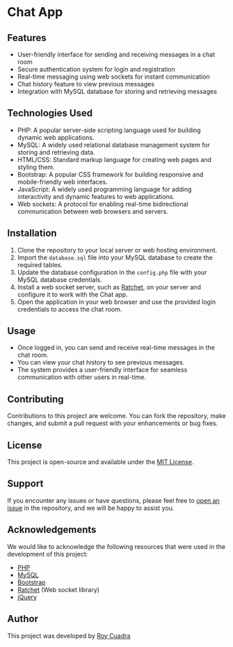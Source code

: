 # Chat App


## Features

- User-friendly interface for sending and receiving messages in a chat room
- Secure authentication system for login and registration
- Real-time messaging using web sockets for instant communication
- Chat history feature to view previous messages
- Integration with MySQL database for storing and retrieving messages

## Technologies Used

- PHP: A popular server-side scripting language used for building dynamic web applications.
- MySQL: A widely used relational database management system for storing and retrieving data.
- HTML/CSS: Standard markup language for creating web pages and styling them.
- Bootstrap: A popular CSS framework for building responsive and mobile-friendly web interfaces.
- JavaScript: A widely used programming language for adding interactivity and dynamic features to web applications.
- Web sockets: A protocol for enabling real-time bidirectional communication between web browsers and servers.

## Installation

1. Clone the repository to your local server or web hosting environment.
2. Import the `database.sql` file into your MySQL database to create the required tables.
3. Update the database configuration in the `config.php` file with your MySQL database credentials.
4. Install a web socket server, such as [Ratchet](https://github.com/ratchetphp/Ratchet), on your server and configure it to work with the Chat app.
5. Open the application in your web browser and use the provided login credentials to access the chat room.

## Usage

- Once logged in, you can send and receive real-time messages in the chat room.
- You can view your chat history to see previous messages.
- The system provides a user-friendly interface for seamless communication with other users in real-time.

## Contributing

Contributions to this project are welcome. You can fork the repository, make changes, and submit a pull request with your enhancements or bug fixes.

## License

This project is open-source and available under the [MIT License](LICENSE).

## Support

If you encounter any issues or have questions, please feel free to [open an issue](https://github.com/roycua/chat-app/issues) in the repository, and we will be happy to assist you.

## Acknowledgements

We would like to acknowledge the following resources that were used in the development of this project:

- [PHP](https://www.php.net/)
- [MySQL](https://www.mysql.com/)
- [Bootstrap](https://getbootstrap.com/)
- [Ratchet](https://github.com/ratchetphp/Ratchet) (Web socket library)
- [jQuery](https://jquery.com/)

## Author

This project was developed by [Roy Cuadra](https://github.com/roycua)


